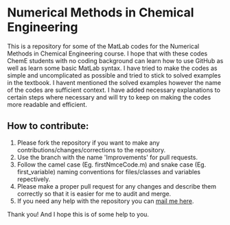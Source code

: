 # Numerical Methods in Chemical Engineering
This is a repository for some of the MatLab codes for the Numerical Methods in Chemical Engineering course. I hope that with these codes ChemE students with no coding background can learn how to use GitHub as well as learn some basic MatLab syntax. I have tried to make the codes as simple and uncomplicated as possible and tried to stick to solved examples in the textbook. I havent mentioned the solved examples however the name of the codes are sufficient context. I have added necessary explanations to certain steps where necessary and will try to keep on making the codes more readable and efficient.

## How to contribute:
1. Please fork the repository if you want to make any contributions/changes/corrections to the repository.
2. Use the branch with the name 'Improvements' for pull requests.
3. Follow the camel case (Eg. firstNmceCode.m) and snake case (Eg. first_variable) naming conventions for files/classes and variables repectively.
4. Please make a proper pull request for any changes and describe them correctly so that it is easier for me to audit and merge.
5. If you need any help with the repository you can [mail me here](mailto:joshi267@purdue.edu). 

Thank you! And I hope this is of some help to you.
